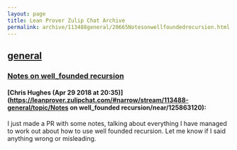 ```yaml
---
layout: page
title: Lean Prover Zulip Chat Archive 
permalink: archive/113488general/20665Notesonwellfoundedrecursion.html
---
```


## [general](index.html)
### [Notes on well_founded recursion](20665Notesonwellfoundedrecursion.html)

#### [Chris Hughes (Apr 29 2018 at 20:35)](https://leanprover.zulipchat.com/#narrow/stream/113488-general/topic/Notes on well_founded recursion/near/125863120):
I just made a PR with some notes, talking about everything I have managed to work out about how to use well founded recursion. Let me know if I said anything wrong or misleading.

